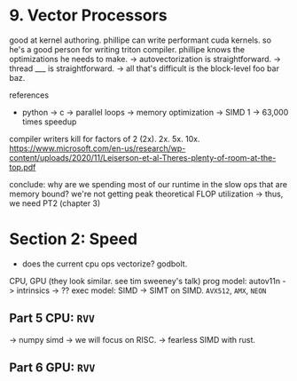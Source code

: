 <!-- ![](./brrr.jpg) -->
<!-- > *Will and existence. The rest is mere data — Lda237, Nietzsche.*  -->
# 9. Vector Processors

good at kernel authoring.
phillipe can write performant cuda kernels. so he's a good person for writing triton compiler.
phillipe knows the optimizations he needs to make.
-> autovectorization is straightforward.
-> thread ___ is straightforward.
-> all that's difficult is the block-level foo bar baz.

references
- python -> c -> parallel loops -> memory optimization -> SIMD
1 -> 63,000 times speedup

compiler writers kill for factors of 2 (2x). 2x. 5x. 10x.
https://www.microsoft.com/en-us/research/wp-content/uploads/2020/11/Leiserson-et-al-Theres-plenty-of-room-at-the-top.pdf


conclude:
why are we spending most of our runtime in the slow ops that are memory bound?
we're not getting peak theoretical FLOP utilization
-> thus, we need PT2 (chapter 3)

# Section 2: Speed
- does the current cpu ops vectorize? godbolt.

CPU, GPU (they look similar. see tim sweeney's talk)
prog model: autov11n -> intrinsics -> ??
exec model: SIMD -> SIMT on SIMD. `AVX512`, `AMX`, `NEON`

## Part 5 CPU: `RVV`
-> numpy simd
-> we will focus on RISC.
-> fearless SIMD with rust.

## Part 6 GPU: `RVV`
